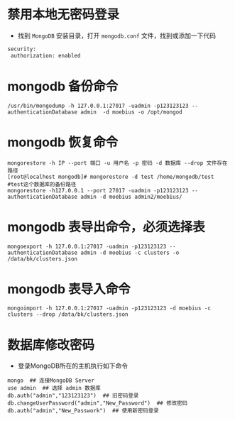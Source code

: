 #  禁用本地无密码登录

- 找到 `MongoDB` 安装目录，打开 `mongodb.conf` 文件，找到或添加一下代码

```bash
security:
 authorization: enabled
```



# mongodb 备份命令

```shell
/usr/bin/mongodump -h 127.0.0.1:27017 -uadmin -p123123123 --authenticationDatabase admin  -d moebius -o /opt/mongod
```

# mongodb 恢复命令

```shell
mongorestore -h IP --port 端口 -u 用户名 -p 密码 -d 数据库 --drop 文件存在路径
[root@localhost mongodb]# mongorestore -d test /home/mongodb/test #test这个数据库的备份路径
mongorestore -h127.0.0.1 --port 27017 -uadmin -p123123123 --authenticationDatabase admin -d moebius admin2/moebius/

```

# mongodb 表导出命令，必须选择表

```shell
mongoexport -h 127.0.0.1:27017 -uadmin -p123123123 --authenticationDatabase admin -d moebius -c clusters -o /data/bk/clusters.json
```

# mongodb 表导入命令

```shell
mongoimport -h 127.0.0.1:27017 -uadmin -p123123123 -d moebius -c clusters --drop /data/bk/clusters.json
```

# 数据库修改密码

- 登录MongoDB所在的主机执行如下命令

```shell
mongo  ## 连接MongoDB Server
use admin  ## 选择 admin 数据库
db.auth("admin","123123123")  ## 旧密码登录
db.changeUserPassword("admin","New_Password")  ## 修改密码
db.auth("admin","New_Passwork")  ## 使用新密码登录
```